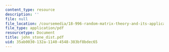 ```yaml
---
content_type: resource
description: ''
file: null
file_location: /coursemedia/18-996-random-matrix-theory-and-its-applications-spring-2004/35ab0030132a11404548383bf8bdec65_john_stone_dist.pdf
file_type: application/pdf
resourcetype: Document
title: john_stone_dist.pdf
uid: 35ab0030-132a-1140-4548-383bf8bdec65
---
```

